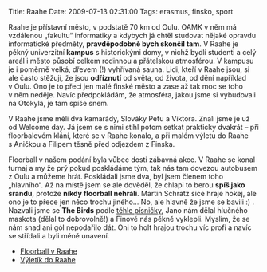 Title: Raahe
Date: 2009-07-13 02:31:00
Tags: erasmus, finsko, sport

Raahe je přístavní město, v podstatě 70 km od Oulu. OAMK v něm má
vzdálenou „fakultu“ informatiky a kdybych já chtěl studovat nějaké
opravdu informatické předměty, **pravděpodobně bych skončil tam**.
V Raahe je pěkný univerzitní **kampus** s historickými domy,
v nichž bydlí studenti a celý areál i město působí celkem rodinnou
a přátelskou atmosférou. V kampusu je i poměrně velká, dřevem (!)
vyhřívaná sauna. Lidi, kteří v Raahe jsou, si ale často stěžují, že
jsou **odříznutí** od světa, od života, od dění například v Oulu.
Ono je to přeci jen malé finské město a zase až tak moc se toho
v něm neděje. Navíc předpokládám, že atmosféra, jakou jsme si
vybudovali na Otokylä, je tam spíše snem.

V Raahe jsme měli dva kamarády, Slováky Peťu a Viktora. Znali jsme
je už od Welcome day. Já jsem se s nimi stihl potom setkat
prakticky dvakrát – při floorbalovém klání, které se v Raahe
konalo, a při malém výletu do Raahe s Aničkou a Filipem těsně před
odjezdem z Finska.

Floorball v našem podání byla vůbec dosti zábavná akce. V Raahe se
konal turnaj a my že prý pokud poskládáme tým, tak nás tam dovezou
autobusem z Oulu a můžeme hrát. Poskládali jsme dva, byl jsem
členem toho „hlavního“. Až na místě jsem se ale dověděl, že chlapi
to berou **spíš jako srandu**, protože **nikdy floorball nehráli**.
Martin Schratz sice hraje hokej, ale ono je to přece jen něco
trochu jiného… No, ale hlavně že jsme se bavili :) . Nazvali jsme
se **The Birds** podle
[téhle písničky](http://www.youtube.com/watch?v=fruHQhNe-UM), Jano
nám dělal hlučného maskota (dělal to dobrovolně!) a Finové nás
pěkně vyklepli. Myslím, že se nám snad ani gól nepodařilo dát. Oni
to holt hrajou trochu víc profi a navíc se střídali a byli méně
unavení.

-   [Floorball v Raahe](http://picasaweb.google.com/honza.javorek/FloorballRaahe)
-   [Výletík do Raahe](http://picasaweb.google.com/honza.javorek/MalyVyletikDoRaahe)